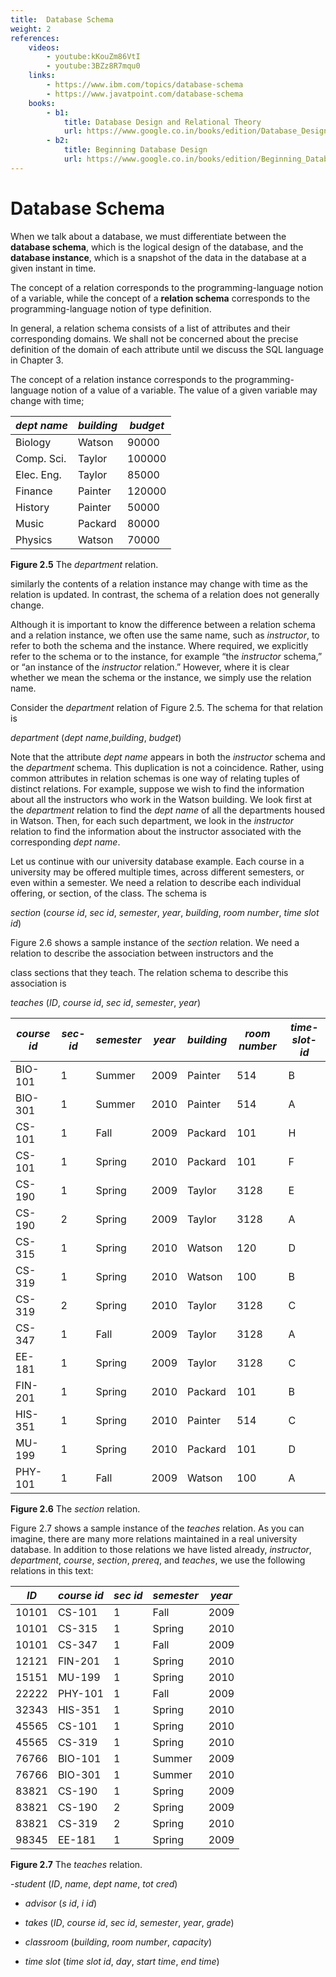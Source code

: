 ```yaml
---
title:  Database Schema
weight: 2
references:
    videos:
        - youtube:kKouZm86VtI
        - youtube:3BZz8R7mqu0
    links:
        - https://www.ibm.com/topics/database-schema
        - https://www.javatpoint.com/database-schema
    books:
        - b1:
            title: Database Design and Relational Theory 
            url: https://www.google.co.in/books/edition/Database_Design_and_Relational_Theory/8jAGhpMSjAcC?hl=en&gbpv=0
        - b2:
            title: Beginning Database Design
            url: https://www.google.co.in/books/edition/Beginning_Database_Design/6ksf6yHS7L4C?hl=en&gbpv=0
---
```


#  Database Schema

When we talk about a database, we must differentiate between the **database schema**, which is the logical design of the database, and the **database instance**, which is a snapshot of the data in the database at a given instant in time.

The concept of a relation corresponds to the programming-language notion of a variable, while the concept of a **relation schema** corresponds to the programming-language notion of type definition.

In general, a relation schema consists of a list of attributes and their corresponding domains. We shall not be concerned about the precise definition of the domain of each attribute until we discuss the SQL language in Chapter 3.

The concept of a relation instance corresponds to the programming-language notion of a value of a variable. The value of a given variable may change with time;  


|_dept name_| _building_| _budget_|
| --- | ---- | --- |
|Biology |Watson |90000 |
|Comp. Sci. |Taylor |100000 |
|Elec. Eng. |Taylor |85000 |
|Finance |Painter |120000 |
|History |Painter |50000 |
|Music |Packard |80000 |
|Physics| Watson |70000|

**Figure 2.5** The _department_ relation.


similarly the contents of a relation instance may change with time as the relation is updated. In contrast, the schema of a relation does not generally change.

Although it is important to know the difference between a relation schema and a relation instance, we often use the same name, such as _instructor_, to refer to both the schema and the instance. Where required, we explicitly refer to the schema or to the instance, for example “the _instructor_ schema,” or “an instance of the _instructor_ relation.” However, where it is clear whether we mean the schema or the instance, we simply use the relation name.

Consider the _department_ relation of Figure 2.5. The schema for that relation is

_department_ (_dept name_,_building_, _budget_)

Note that the attribute _dept name_ appears in both the _instructor_ schema and the _department_ schema. This duplication is not a coincidence. Rather, using common attributes in relation schemas is one way of relating tuples of distinct relations. For example, suppose we wish to find the information about all the instructors who work in the Watson building. We look first at the _department_ relation to find the _dept name_ of all the departments housed in Watson. Then, for each such department, we look in the _instructor_ relation to find the information about the instructor associated with the corresponding _dept name_.


Let us continue with our university database example. 
Each course in a university may be offered multiple times, across different semesters, or even within a semester. We need a relation to describe each individual offering, or section, of the class. The schema is


_section_ (_course id_, _sec id_, _semester_, _year_, _building_, _room number_, _time slot id_)

Figure 2.6 shows a sample instance of the _section_ relation. We need a relation to describe the association between instructors and the

class sections that they teach. The relation schema to describe this association is

_teaches_ (_ID_, _course id_, _sec id_, _semester_, _year_) 

|_course id_| _sec-id_|_semester_| _year_|_building_ |_room number_|_time-slot-id_|
| ---- | ---- | ---- | ---- | ---- | ---- | ---- |
|BIO-101| 1 |Summer| 2009 |Painter |514 |B |
|BIO-301| 1 |Summer |2010 |Painter |514 |A |
|CS-101 |1 |Fall |2009 |Packard |101| H |
|CS-101 |1 |Spring |2010 |Packard |101 |F |
|CS-190 |1| Spring |2009 |Taylor |3128 |E |
|CS-190 |2 |Spring |2009 |Taylor |3128 |A |
|CS-315 |1 |Spring |2010 |Watson |120 |D |
|CS-319 |1 |Spring |2010 |Watson |100 |B |
|CS-319 |2 |Spring |2010 |Taylor |3128 |C |
|CS-347 |1 |Fall |2009 |Taylor |3128 |A |
|EE-181 |1 |Spring |2009 |Taylor |3128 |C |
|FIN-201 |1 |Spring |2010 |Packard |101 |B |
|HIS-351 |1 |Spring |2010 |Painter |514 |C |
|MU-199 |1 |Spring |2010 |Packard |101 |D |
|PHY-101 |1 |Fall |2009 |Watson |100 |A|

**Figure 2.6** The _section_ relation.

Figure 2.7 shows a sample instance of the _teaches_ relation. As you can imagine, there are many more relations maintained in a real university database. In addition to those relations we have listed already, _instructor_, _department_, _course_, _section_, _prereq_, and _teaches_, we use the following relations in this text:

|_ID_| _course id_| _sec id_| _semester_| _year_|
| ---- | ---- | ---- | ---- | ---- | 
|10101 |CS-101 |1 |Fall |2009 |
|10101 |CS-315 |1 |Spring| 2010| 
|10101 |CS-347 |1 |Fall |2009 |
|12121 |FIN-201 |1 |Spring| 2010| 
|15151 |MU-199 |1 |Spring |2010 |
|22222 |PHY-101 |1 |Fall |2009 |
|32343 |HIS-351 |1 |Spring| 2010| 
|45565 |CS-101 |1 |Spring |2010 |
|45565 |CS-319 |1 |Spring |2010 |
|76766 |BIO-101 |1| Summer |2009 |
|76766 |BIO-301 |1| Summer |2010 |
|83821 |CS-190 |1| Spring |2009 |
|83821 |CS-190 |2| Spring |2009|
|83821 |CS-319 |2| Spring |2010 |
|98345 |EE-181 |1| Spring |2009|

**Figure 2.7** The _teaches_ relation.  

-_student_ (_ID_, _name_, _dept name_, _tot cred_)

- _advisor_ (_s id_, _i id_)

- _takes_ (_ID_, _course id_, _sec id_, _semester_, _year_, _grade_)

- _classroom_ (_building_, _room number_, _capacity_)

- _time slot_ (_time slot id_, _day_, _start time_, _end time_)
